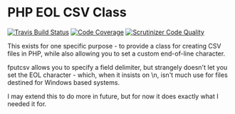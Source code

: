 PHP EOL CSV Class
=============

[![Travis Build Status](https://travis-ci.org/chrismou/php-eol-csv.svg)](https://travis-ci.org/chrismou/php-eol-csv)
[![Code Coverage](https://scrutinizer-ci.com/g/chrismou/php-eol-csv/badges/coverage.png?b=master)](https://scrutinizer-ci.com/g/chrismou/php-eol-csv/?branch=master)
[![Scrutinizer Code Quality](https://scrutinizer-ci.com/g/chrismou/php-eol-csv/badges/quality-score.png?b=master)](https://scrutinizer-ci.com/g/chrismou/php-eol-csv/?branch=master)

This exists for one specific purpose - to provide a class for creating CSV files in PHP, while also allowing you to set a custom end-of-line character.

fputcsv allows you to specify a field delimiter, but strangely doesn't let you set the EOL character - which, when it insists on \n, isn't much use for files destined for Windows based systems.

I may extend this to do more in future, but for now it does exactly what I needed it for.
